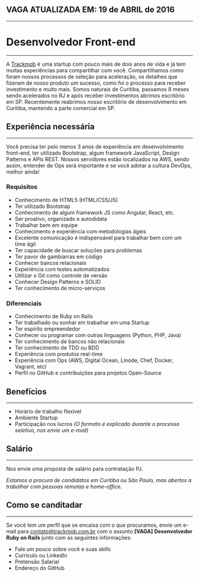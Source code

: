 ##  VAGA ATUALIZADA EM: 19 de ABRIL de 2016
---

# Desenvolvedor Front-end
---

A [Trackmob](https://github.com/Trackmob/vagas/blob/gh-pages/about-trackmob.md "Mais sobre a Trackmob") é uma startup com pouco mais de dois anos de vida e já tem muitas experiências para compartilhar com você. Compartilhamos como foram nossos processos de seleção para aceleração, os detalhes que fizeram de nosso produto um sucesso, como foi o processo para receber investimento e muito mais. Somos naturais de Curitiba, passamos 8 meses sendo acelerados no RJ e após receber investimentos abrimos escritório em SP. Recentemente reabrimos nosso escritório de desenvolvimento em Curitiba, mantendo a parte comercial em SP.

## Experiência necessária
---

Você precisa ter pelo menos 3 anos de experiência em desenvolvimento front-end, ter utilizado Bootstrap, algum framework JavaScript, Design Patterns e APIs REST. Nossos servidores estão localizados na AWS, sendo assim, entender de Ops será importante e se você adotar a cultura DevOps, melhor ainda!

### Requisitos

* Conhecimento de HTML5 (HTML/CSS/JS)
* Ter utilizado Bootstrap
* Conhecimento de algum framework JS como Angular, React, etc.
* Ser proativo, organizado e autodidata
* Trabalhar bem em equipe
* Conhecimento e experiência com metodologias ágeis
* Excelente comunicação é indispensável para trabalhar bem com um time ágil
* Ter capacidade de buscar soluções para problemas
* Ter pavor de gambiarras em código
* Conhecer bancos relacionais
* Experiência com testes automatizados
* Utilizar o Git como controle de versão
* Conhecer Design Patterns e SOLID
* Ter conhecimento de micro-serviços

### Diferenciais

- Conhecimento de Ruby on Rails
- Ter trabalhado ou sonhar em trabalhar em uma Startup
- Ter espírito empreendedor
- Conhecer ou programar com outras linguagens (Python, PHP, Java)
- Ter conhecimento de bancos não relacionais
- Ter conhecimento de TDD ou BDD
- Experiência com produtos real-time
- Experiência com Ops (AWS, Digital Ocean, Linode, Chef, Docker, Vagrant, etc)
- Perfil no GitHub e contribuições para projetos Open-Source
 
## Benefícios
---

- Horário de trabalho flexível
- Ambiente Startup
- Participação nos lucros *(O formato é explicado durante o processo seletivo, nos envie um e-mail)*
 
## Salário
---

Nos envie uma proposta de salário para contratação PJ.

*Estamos a procura de candidatos em Curitiba ou São Paulo, mas abertos a trabalhar com pessoas remotas e home-office.*

## Como se canditadar
---

Se você tem um perfil que se encaixa com o que procuramos, envie um e-mail para contato@trackmob.com.br com o assunto **[VAGA] Desenvolvedor Ruby on Rails** junto com as seguintes informações:
- Fale um pouco sobre você e suas skills
- Currículo ou LinkedIn
- Pretensão Salarial
- Endereço do GitHub
